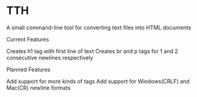 # TTH
A small command-line tool for converting text files into HTML documents

Current Features

  Creates h1 tag with first line of text
  Creates br and p tags for 1 and 2 consecutive newlines respectively

Planned Features

  Add support for more kinds of tags
  Add support for Windows(CRLF) and Mac(CR) newline formats
